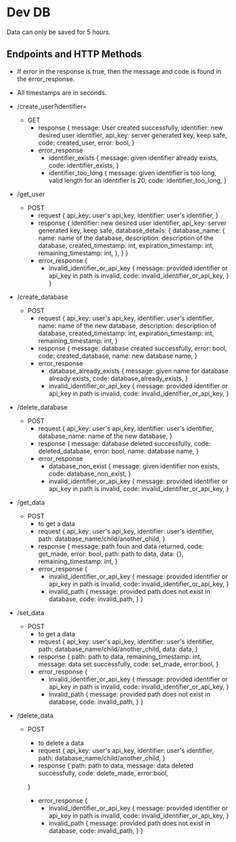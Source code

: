 # Dev DB

Data can only be saved for 5 hours.

## Endpoints and HTTP Methods

- If error in the response is true, then the message and code is found in the error_response.
- All timestamps are in seconds.

- /create_user?identifier=<identifier>
    - GET
        - response {
            message: User created successfully,
            identifier: new desired user identifier,
            api_key: server generated key, keep safe,
            code: created_user,
            error: bool,
        }
        - error_response
            - identifier_exists {
                message: given identifier already exists,
                code: identifier_exists,
            }
            - identifier_too_long {
                message: given identifier is too long, valid length for an identifier is 20,
                code: identifier_too_long,
            }

- /get_user
    - POST
        - request {
            api_key: user's api_key,
            identifier: user's identifier,
        }
        - response {
            identifier: new desired user identifier,
            api_key: server generated key, keep safe,
            database_details: {
                database_name: {
                    name: name of the database,
                    description: description of the database,
                    created_timestamp: int,
                    expiration_timestamp: int,
                    remaining_timestamp: int,
                },
            }
        }
        - error_response {
            - invalid_identifier_or_api_key {
                message: provided identifier or api_key in path is invalid,
                code: invalid_identifier_or_api_key,
            }
        }

- /create_database
    - POST
        - request {
            api_key: user's api_key,
            identifier: user's identifier,
            name: name of the new database,
            description: description of database,
            created_timestamp: int,
            expiration_timestamp: int,
            remaining_timestamp: int,
        }
        - response {
            message: database created successfully,
            error: bool,
            code: created_database,
            name: new database name,
        }
        - error_response
            - database_already_exists {
                message: given name for database already exists,
                code: database_already_exists,
            }
            - invalid_identifier_or_api_key {
                message: provided identifier or api_key in path is invalid,
                code: invalid_identifier_or_api_key,
            }

- /delete_database
    - POST
        - request {
            api_key: user's api_key,
            identifier: user's identifier,
            database_name: name of the new database,
        }
        - response {
            message: database deleted successfully,
            code: deleted_database,
            error: bool,
            name: database name,
        }
        - error_response
            - database_non_exist {
                message: given identifier non exists,
                code: database_non_exist,
            }
            - invalid_identifier_or_api_key {
                message: provided identifier or api_key in path is invalid,
                code: invalid_identifier_or_api_key,
            }

- /get_data
    - POST
        - to get a data
        - request {
            api_key: user's api_key,
            identifier: user's identifier,
            path: database_name/child/another_child,
        }
        - response {
            message: path foun and data returned,
            code: get_made,
            error: bool,
            path: path to data,
            data: {},
            remaining_timestamp: int,
        }
        - error_response {
            - invalid_identifier_or_api_key {
                message: provided identifier or api_key in path is invalid,
                code: invalid_identifier_or_api_key,
            }
            - invalid_path {
                message: provided path does not exist in database,
                code: invalid_path,
            }
        }

- /set_data
    - POST
        - to get a data
        - request {
            api_key: user's api_key,
            identifier: user's identifier,
            path: database_name/child/another_child,
            data: data,
        }
        - response {
            path: path to data,
            remaining_timestamp: int,
            message: data set successfully,
            code: set_made,
            error:bool,
        }
        - error_response {
            - invalid_identifier_or_api_key {
                message: provided identifier or api_key in path is invalid,
                code: invalid_identifier_or_api_key,
            }
            - invalid_path {
                message: provided path does not exist in database,
                code: invalid_path,
            }
        }

- /delete_data
    - POST
        - to delete a data
        - request {
            api_key: user's api_key,
            identifier: user's identifier,
            path: database_name/child/another_child,
        }
        - response {
            path: path to data,
            message: data deleted successfully,
            code: delete_made,
            error:bool,

        }
        - error_response {
            - invalid_identifier_or_api_key {
                message: provided identifier or api_key in path is invalid,
                code: invalid_identifier_or_api_key,
            }
            - invalid_path {
                message: provided path does not exist in database,
                code: invalid_path,
            }
        }
